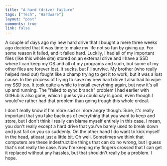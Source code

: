 ```yaml
---
title: "A hard (drive) failure"
tags: ["Tech", "Hardware"]
layout: "post"
comments: true
link: false
---
```


A couple of days ago my new hard drive that I bought a mere three weeks ago decided that it was time to make my life not so fun by giving up. For some reason it failed, and it failed hard. Luckily, I had all of my important files (like this whole site) stored on an external drive and I have a SSD where I can keep my OS and all of my programs and such, but some of my other files are forever lost. It sucks, but I'll survive. My brother (who really helped med out) fought like a champ trying to get it to work, but it was a lost cause. In the process of trying to save my new hard drive I also had to wipe my SSD too. It took quite a while to install everything again, but now it's all up and running. The "failed to sync branch" problem I had earlier with GitHub is also gone, which I guess you could say is good, even though I would've rather had that problem than going trough this whole ordeal.

I don't really know if I'm more sad or more angry though. Sure, it's really important that you take backups of everything that you want to keep and store, but I don't think I really can blame myself entirely in this case. I mean, you don't really except a hard drive that you've barely used to break down and just fail on you so suddenly. On the other hand I do want to kick myself in the head, atleast just a little bit. Oh well. Sometimes we think that computers are these indestructible things that can do no wrong, but I guess that's not really the case. Now I'm keeping my fingers crossed that I can get it replaced without any hassles, but that shouldn't really be a problem. I hope.
